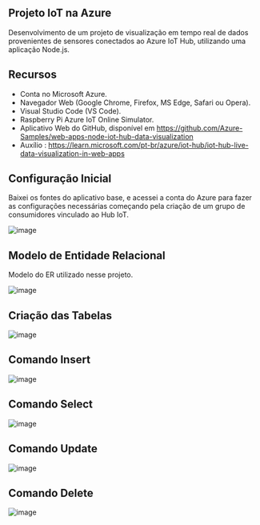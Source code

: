## Projeto IoT na Azure 

Desenvolvimento de um projeto de visualização em tempo real de dados provenientes de sensores conectados ao Azure IoT Hub, utilizando uma aplicação Node.js.


## Recursos

- Conta no Microsoft Azure.
- Navegador Web (Google Chrome, Firefox, MS Edge, Safari ou Opera).
- Visual Studio Code (VS Code).
- Raspberry Pi Azure IoT Online Simulator.
- Aplicativo Web do GitHub, disponível em https://github.com/Azure-Samples/web-apps-node-iot-hub-data-visualization
- Auxílio : https://learn.microsoft.com/pt-br/azure/iot-hub/iot-hub-live-data-visualization-in-web-apps


## Configuração Inicial
Baixei os fontes do aplicativo base, e acessei a conta do Azure para fazer as configurações necessárias começando pela criação de um grupo de consumidores vinculado ao Hub IoT.

![image](01_config_azure.png)


## Modelo de Entidade Relacional
Modelo do ER utilizado nesse projeto.

![image](02_ent_relacional.png)


## Criação das Tabelas

![image](03_1_criando_tabelas.png)


##  Comando Insert

![image](03_2_comando_insert.png)


##  Comando Select

![image](03_3_comando_select.png)


##  Comando Update

![image](03_4_comando_update.png)


##  Comando Delete

![image](03_5_comando_delete.png)


